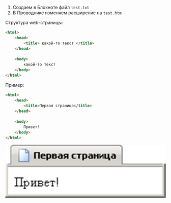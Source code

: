 1. Создаем в Блокноте файл `test.txt`
2. В Проводнике изменяем расширение на `test.htm`
  
Структура web-страницы:
```html
<html>
	<head>
		<title> какой-то текст </title>
	</head>
	
	<body>
		какой-то текст
	</body>
</html>
```
Пример:
```html
<html>
	<head>
		<title>Первая страница</title>
	</head>
	
	<body>
		Привет!
	</body>
</html>
```
![Первая web-страница](../Pictures/04_01.%20Первая%20web-страница.png)  
